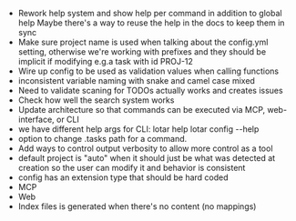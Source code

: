 - Rework help system and show help per command in addition to global help
    Maybe there's a way to reuse the help in the docs to keep them in sync
- Make sure project name is used when talking about the config.yml setting, otherwise we're working with prefixes and they should be implicit if modifying e.g.a task with id PROJ-12
- Wire up config to be used as validation values when calling functions
- inconsistent variable naming with snake and camel case mixed
- Need to validate scaning for TODOs actually works and creates issues
- Check how well the search system works
- Update architecture so that commands can be executed via MCP, web-interface, or CLI
- we have different help args for CLI:
    lotar help
    lotar config --help
- option to change .tasks path for a command.
- Add ways to control output verbosity to allow more control as a tool
- default project is "auto" when it should just be what was detected at creation so the user can modify it and behavior is consistent
- config has an extension type that should be hard coded
- MCP
- Web
- Index files is generated when there's no content (no mappings)